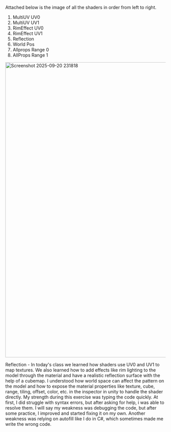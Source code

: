 Attached below is the image of all the shaders in order from left to right.
1. MultiUV UV0
2. MultiUV UV1
3. RimEffect UV0
4. RimEffect UV1
5. Reflection
6. World Pos
7. Allprops Range 0
8. AllProps Range 1


<img width="1637" height="927" alt="Screenshot 2025-09-20 231818" src="https://github.com/user-attachments/assets/4813d7d3-2dd3-4893-a53c-76effa800846" />


Reflection - In today's class we learned how shaders use UV0 and UV1 to map textures. We also learned how to add effects like rim lighting to the model through the material and have a realistic reflection surface with the help of a cubemap. I understood how world space can affect the pattern on the model and  how to expose the material properties like texture, cube, range, tiling, offset, color, etc. in the inspector in unity to handle the shader directly. My strength during this exercise was typing the code quickly. At first, I did struggle with syntax errors, but after asking for help, i was able to resolve them. I will say my weakness was debugging the code, but after some practice, I improved and started fixing it on my own. Another weakness was relying on autofill like I do in C#, which sometimes made me write the wrong code.
